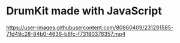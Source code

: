 # DrumKit made with JavaScript

https://user-images.githubusercontent.com/80860409/231291585-71d49c28-84b0-4636-b8fc-f73180376357.mp4


